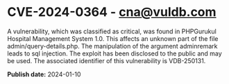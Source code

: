 # CVE-2024-0364 - cna@vuldb.com

A vulnerability, which was classified as critical, was found in PHPGurukul Hospital Management System 1.0. This affects an unknown part of the file admin/query-details.php. The manipulation of the argument adminremark leads to sql injection. The exploit has been disclosed to the public and may be used. The associated identifier of this vulnerability is VDB-250131.

**Publish date:** 2024-01-10
